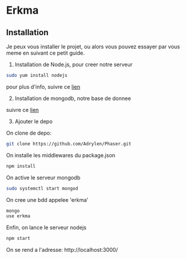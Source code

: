 # Erkma

## Installation

Je peux vous installer le projet, ou alors vous pouvez essayer par vous meme en suivant ce petit guide.

1. Installation de Node.js, pour creer notre serveur

```bash
sudo yum install nodejs
```

pour plus d'info, suivre ce [lien](https://docs.npmjs.com/getting-started/installing-node)  

2. Installation de mongodb, notre base de donnee

suivre ce [lien](http://www.liquidweb.com/kb/how-to-install-mongodb-on-fedora-20/)

3. Ajouter le depo

On clone de depo:
```bash
git clone https://github.com/Adrylen/Phaser.git
```

On installe les middlewares du package.json
```bash
npm install
```

On active le serveur mongodb
```bash
sudo systemctl start mongod
```

On cree une bdd appelee 'erkma'
```bash
mongo
use erkma
```

Enfin, on lance le serveur nodejs
```bash
npm start
```

On se rend a l'adresse:  http://localhost:3000/
